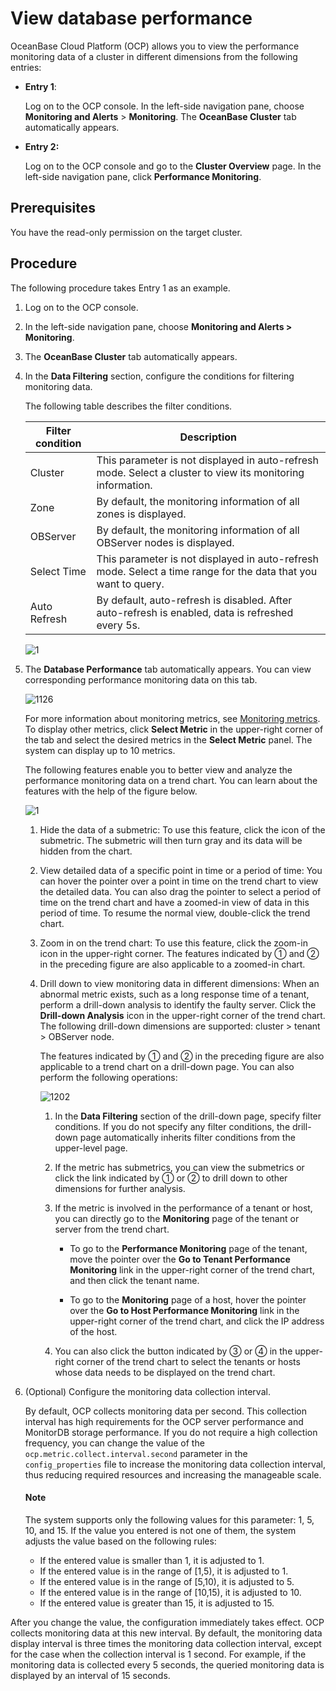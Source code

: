 # View database performance

OceanBase Cloud Platform (OCP) allows you to view the performance monitoring data of a cluster in different dimensions from the following entries:

* **Entry 1**:

   Log on to the OCP console. In the left-side navigation pane, choose **Monitoring and Alerts** > **Monitoring**. The **OceanBase Cluster** tab automatically appears.

* **Entry 2:**

   Log on to the OCP console and go to the **Cluster Overview** page. In the left-side navigation pane, click **Performance Monitoring**.

## Prerequisites

You have the read-only permission on the target cluster.

## Procedure

The following procedure takes Entry 1 as an example.

1. Log on to the OCP console.

2. In the left-side navigation pane, choose **Monitoring and Alerts > Monitoring**.

3. The **OceanBase Cluster** tab automatically appears.

4. In the **Data Filtering** section, configure the conditions for filtering monitoring data.

   The following table describes the filter conditions.

   | Filter condition | Description |
   |---------------|---------|
   | Cluster | This parameter is not displayed in auto-refresh mode. Select a cluster to view its monitoring information.  |
   | Zone | By default, the monitoring information of all zones is displayed.  |
   | OBServer | By default, the monitoring information of all OBServer nodes is displayed.  |
   | Select Time | This parameter is not displayed in auto-refresh mode.  Select a time range for the data that you want to query.  |
   | Auto Refresh | By default, auto-refresh is disabled. After auto-refresh is enabled, data is refreshed every 5s.  |

   ![1](https://obbusiness-private.oss-cn-shanghai.aliyuncs.com/doc/img/ocp/420/%E9%9B%86%E7%BE%A4%E7%9B%91%E6%8E%A7-1.png)

5. The **Database Performance** tab automatically appears. You can view corresponding performance monitoring data on this tab.

   ![1126](https://obbusiness-private.oss-cn-shanghai.aliyuncs.com/doc/img/ocp/401/%E6%95%B0%E6%8D%AE%E5%BA%93%E6%80%A7%E8%83%BD2.png)

   For more information about monitoring metrics, see [Monitoring metrics](../../1900.reference-guide/300.monitoring-indicator-reference/100.overview-of-metrics.md). To display other metrics, click **Select Metric** in the upper-right corner of the tab and select the desired metrics in the **Select Metric** panel. The system can display up to 10 metrics.

   The following features enable you to better view and analyze the performance monitoring data on a trend chart. You can learn about the features with the help of the figure below.

   ![1](https://help-static-aliyun-doc.aliyuncs.com/assets/img/en-US/0214633561/p440402.png)

   1. Hide the data of a submetric: To use this feature, click the icon of the submetric. The submetric will then turn gray and its data will be hidden from the chart.

   2. View detailed data of a specific point in time or a period of time: You can hover the pointer over a point in time on the trend chart to view the detailed data. You can also drag the pointer to select a period of time on the trend chart and have a zoomed-in view of data in this period of time. To resume the normal view, double-click the trend chart.

   3. Zoom in on the trend chart: To use this feature, click the zoom-in icon in the upper-right corner. The features indicated by ① and ② in the preceding figure are also applicable to a zoomed-in chart.

   4. Drill down to view monitoring data in different dimensions: When an abnormal metric exists, such as a long response time of a tenant, perform a drill-down analysis to identify the faulty server. Click the **Drill-down Analysis** icon in the upper-right corner of the trend chart. The following drill-down dimensions are supported: cluster > tenant > OBServer node.

      The features indicated by ① and ② in the preceding figure are also applicable to a trend chart on a drill-down page. You can also perform the following operations:

      ![1202](https://help-static-aliyun-doc.aliyuncs.com/assets/img/en-US/9114633561/p440409.png)

      1. In the **Data Filtering** section of the drill-down page, specify filter conditions. If you do not specify any filter conditions, the drill-down page automatically inherits filter conditions from the upper-level page.

      2. If the metric has submetrics, you can view the submetrics or click the link indicated by ① or ② to drill down to other dimensions for further analysis.

      3. If the metric is involved in the performance of a tenant or host, you can directly go to the **Monitoring** page of the tenant or server from the trend chart.

         * To go to the **Performance Monitoring** page of the tenant, move the pointer over the **Go to Tenant Performance Monitoring** link in the upper-right corner of the trend chart, and then click the tenant name.

         * To go to the **Monitoring** page of a host, hover the pointer over the **Go to Host Performance Monitoring** link in the upper-right corner of the trend chart, and click the IP address of the host.

      4. You can also click the button indicated by ③ or ④ in the upper-right corner of the trend chart to select the tenants or hosts whose data needs to be displayed on the trend chart.

6. (Optional) Configure the monitoring data collection interval.

   By default, OCP collects monitoring data per second. This collection interval has high requirements for the OCP server performance and MonitorDB storage performance. If you do not require a high collection frequency, you can change the value of the `ocp.metric.collect.interval.second` parameter in the `config_properties` file to increase the monitoring data collection interval, thus reducing required resources and increasing the manageable scale.

   <main id="notice" type='explain'>
    <h4>Note</h4>
    <p>The system supports only the following values for this parameter: 1, 5, 10, and 15. If the value you entered is not one of them, the system adjusts the value based on the following rules:</p>
    <ul>
    <li>If the entered value is smaller than 1, it is adjusted to 1. </li>
    <li>If the entered value is in the range of [1,5), it is adjusted to 1. </li>
    <li>If the entered value is in the range of [5,10), it is adjusted to 5. </li>
    <li>If the entered value is in the range of [10,15), it is adjusted to 10. </li>
    <li>If the entered value is greater than 15, it is adjusted to 15. </li>
    </ul>
   </main>

After you change the value, the configuration immediately takes effect. OCP collects monitoring data at this new interval. By default, the monitoring data display interval is three times the monitoring data collection interval, except for the case when the collection interval is 1 second. For example, if the monitoring data is collected every 5 seconds, the queried monitoring data is displayed by an interval of 15 seconds.
